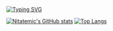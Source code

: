 [![Typing SVG](https://readme-typing-svg.herokuapp.com/?lines=Welcome+on+my+profile;Bienvenue+sur+mon+profile)](https://git.io/typing-svg)

[![Nitatemic's GitHub stats](https://github-readme-stats.vercel.app/api?username=nitatemic&theme=radical&show_icons=true)](https://github.com/anuraghazra/github-readme-stats)
[![Top Langs](https://github-readme-stats.vercel.app/api/top-langs/?username=nitatemic&theme=radical&layout=compact)](https://github.com/anuraghazra/github-readme-stats)
